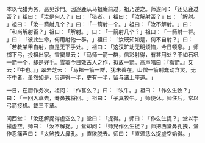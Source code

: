 本以弋猎为务，恶见沙門。因逐鹿从马祖庵前过，祖乃逆之。师遂问：​「还见鹿过否？​」祖曰：​「汝是何人？​」曰：​「猎者。​」祖曰：​「汝解射否？​」曰：​「解射。​」祖曰：​「汝一箭射几个？​」曰：​「一箭射一个。​」祖曰：​「汝不解射。​」曰：​「和尚解射否？​」祖曰：​「解射。​」曰：​「一箭射几个？​」祖曰：​「一箭射一群。​」曰：​「彼此生命，何用射他一群。​」祖曰：​「汝既知如是，何不自射？​」曰：​「若教某甲自射，直是无下手处。​」祖曰：​「这汉旷劫无明烦恼，今日顿息。​」师掷下弓，投祖出家。雪窦显云：​「马师一箭一群，信彩射得，有甚用处？不如石巩一箭一个，却是好手。雪窦今日效古人之作，拟放一箭。高声唱曰：『看箭。』又云：『中也。』」翠岩芝云：​「马祖一箭一群，犹未善在。山僧一箭射蠢动含灵，无不中者。虽然如是，只道得一半，更有一半，留与诸上座道。​」

一日，在厨作务次，祖问：​「作甚么？​」曰：​「牧牛。​」祖曰：​「作么生牧？​」曰：​「一回入草去，蓦鼻拽将回。​」祖曰：​「子真牧牛。​」师便休。师住后，常以弓箭接机。載三平章。

问西堂：​「汝还解捉得虚空么？​」堂曰：​「捉得。​」师曰：​「作么生捉？​」堂以手撮虚空。师曰：​「汝不解捉。​」堂却问：​「师兄作么生捉？​」师把西堂鼻孔拽，堂作忍痛声曰：​「太煞拽人鼻孔。​」直欲脱去。师曰：​「直须恁么捉虚空始得。​」